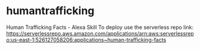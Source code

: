 # humantrafficking
Human Trafficking Facts - Alexa Skill
To deploy use the serverless repo link: https://serverlessrepo.aws.amazon.com/applications/arn:aws:serverlessrepo:us-east-1:526127058206:applications~human-trafficking-facts
